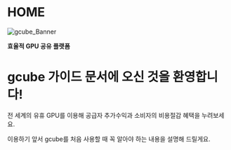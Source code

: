 # HOME

![gcube_Banner](img/gcube_Banner_image1-1_1.png)

**효율적 GPU 공유 플랫폼**

# **gcube 가이드 문서에 오신 것을 환영합니다!**

전 세계의 유휴 GPU를 이용해 공급자 추가수익과 소비자의 비용절감 혜택을 누려보세요.

이용하기 앞서 gcube를 처음 사용할 때 꼭 알아야 하는 내용을 설명해 드릴게요.